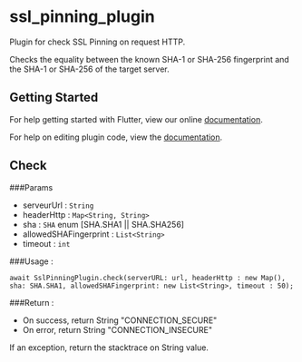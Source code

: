 # ssl_pinning_plugin

Plugin for check SSL Pinning on request HTTP.

Checks the equality between the known SHA-1 or SHA-256 fingerprint and the SHA-1 or SHA-256 of the target server.

## Getting Started

For help getting started with Flutter, view our online
[documentation](https://flutter.io/).

For help on editing plugin code, view the [documentation](https://flutter.io/platform-plugins/#edit-code).

## Check

###Params

- serveurUrl : `String`
- headerHttp : `Map<String, String>`
- sha : `SHA` enum [SHA.SHA1 || SHA.SHA256]
- allowedSHAFingerprint : `List<String>`
- timeout : `int`

###Usage :

`await SslPinningPlugin.check(serverURL: url, headerHttp : new Map(), sha: SHA.SHA1, allowedSHAFingerprint: new List<String>, timeout : 50);`

###Return :

- On success, return String "CONNECTION_SECURE"
- On error, return String "CONNECTION_INSECURE"

If an exception, return the stacktrace on String value.